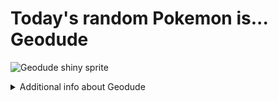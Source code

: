 # Today's random Pokemon is... Geodude

![Geodude shiny sprite](https://raw.githubusercontent.com/PokeAPI/sprites/master/sprites/pokemon/shiny/74.png)

<details>
<summary>Additional info about Geodude</summary>

| srpite type | image |
|------|------|
| back_default | ![Geodude back_default sprite](https://raw.githubusercontent.com/PokeAPI/sprites/master/sprites/pokemon/back/74.png) |
| back_shiny | ![Geodude back_shiny sprite](https://raw.githubusercontent.com/PokeAPI/sprites/master/sprites/pokemon/back/shiny/74.png) |
| front_default | ![Geodude front_default sprite](https://raw.githubusercontent.com/PokeAPI/sprites/master/sprites/pokemon/74.png) | </details>